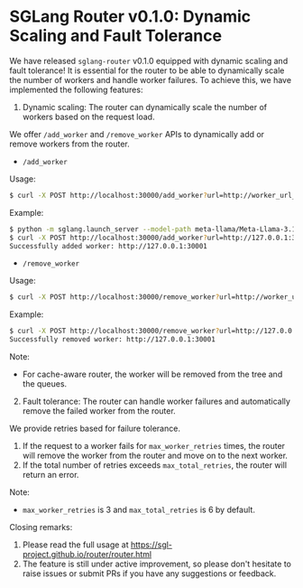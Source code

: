 # SGLang Router v0.1.0: Dynamic Scaling and Fault Tolerance

We have released `sglang-router` v0.1.0 equipped with dynamic scaling and fault tolerance! It is essential for the router to be able to dynamically scale the number of workers and handle worker failures. To achieve this, we have implemented the following features:

1. Dynamic scaling: The router can dynamically scale the number of workers based on the request load.

We offer `/add_worker` and `/remove_worker` APIs to dynamically add or remove workers from the router.

- `/add_worker`

Usage:

```bash
$ curl -X POST http://localhost:30000/add_worker?url=http://worker_url_1
```

Example:

```bash
$ python -m sglang.launch_server --model-path meta-llama/Meta-Llama-3.1-8B-Instruct --port 30001
$ curl -X POST http://localhost:30000/add_worker?url=http://127.0.0.1:30001
Successfully added worker: http://127.0.0.1:30001
```

- `/remove_worker`

Usage:

```bash
$ curl -X POST http://localhost:30000/remove_worker?url=http://worker_url_1
```

Example:

```bash
$ curl -X POST http://localhost:30000/remove_worker?url=http://127.0.0.1:30001
Successfully removed worker: http://127.0.0.1:30001
```

Note:

- For cache-aware router, the worker will be removed from the tree and the queues.

2. Fault tolerance: The router can handle worker failures and automatically remove the failed worker from the router.

We provide retries based for failure tolerance.

1. If the request to a worker fails for `max_worker_retries` times, the router will remove the worker from the router and move on to the next worker.
2. If the total number of retries exceeds `max_total_retries`, the router will return an error.

Note:

- `max_worker_retries` is 3 and `max_total_retries` is 6 by default.

Closing remarks:

1. Please read the full usage at https://sgl-project.github.io/router/router.html
2. The feature is still under active improvement, so please don't hesitate to raise issues or submit PRs if you have any suggestions or feedback.
